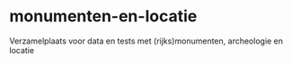 # monumenten-en-locatie
Verzamelplaats voor data en tests met (rijks)monumenten, archeologie en locatie

